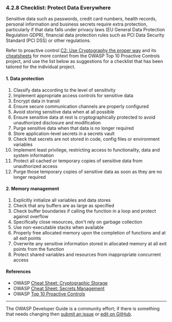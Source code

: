 ### 4.2.8 Checklist: Protect Data Everywhere

Sensitive data such as passwords, credit card numbers, health records, personal information and business secrets
require extra protection, particularly if that data falls under privacy laws (EU General Data Protection Regulation GDPR),
financial data protection rules such as PCI Data Security Standard (PCI DSS) or other regulations.

Refer to proactive control [C2: Use Cryptography the proper way][control2] and its [cheatsheets][csproactive-c8]
for more context from the OWASP Top 10 Proactive Controls project,
and use the list below as suggestions for a checklist that has been tailored for the individual project.

#### 1. Data protection

1. Classify data according to the level of sensitivity
2. Implement appropriate access controls for sensitive data
3. Encrypt data in transit
4. Ensure secure communication channels are properly configured
5. Avoid storing sensitive data when at all possible
6. Ensure sensitive data at rest is cryptographically protected to avoid unauthorized disclosure and modification
7. Purge sensitive data when that data is no longer required
8. Store application-level secrets in a secrets vault
9. Check that secrets are not stored in code, config files or environment variables
10. Implement least privilege, restricting access to functionality, data and system information
11. Protect all cached or temporary copies of sensitive data from unauthorized access
12. Purge those temporary copies of sensitive data as soon as they are no longer required

#### 2. Memory management

1. Explicitly initialize all variables and data stores
2. Check that any buffers are as large as specified
3. Check buffer boundaries if calling the function in a loop and protect against overflow
4. Specifically close resources, don't rely on garbage collection
5. Use non-executable stacks when available
6. Properly free allocated memory upon the completion of functions and at all exit points
7. Overwrite any sensitive information stored in allocated memory at all exit points from the function
8. Protect shared variables and resources from inappropriate concurrent access

#### References

* OWASP [Cheat Sheet: Cryptographic Storage][cscs]
* OWASP [Cheat Sheet: Secrets Management][cssm]
* OWASP [Top 10 Proactive Controls][proactive10]

----

The OWASP Developer Guide is a community effort; if there is something that needs changing
then [submit an issue][issue060208] or [edit on GitHub][edit060208].

[csproactive-c8]: https://cheatsheetseries.owasp.org/IndexProactiveControls.html#c8-protect-data-everywhere
[control2]: https://top10proactive.owasp.org/the-top-10/c2-crypto/
[cscs]: https://cheatsheetseries.owasp.org/cheatsheets/Cryptographic_Storage_Cheat_Sheet
[cssm]: https://cheatsheetseries.owasp.org/cheatsheets/Secrets_Management_Cheat_Sheet
[edit060208]: https://github.com/OWASP/DevGuide/blob/main/draft/06-design/02-web-app-checklist/08-protect-data.md
[issue060208]: https://github.com/OWASP/DevGuide/issues/new?labels=enhancement&template=request.md&title=Update:%2006-design/02-web-app-checklist/08-protect-data
[proactive10]: https://top10proactive.owasp.org/
